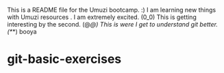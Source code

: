 This is a README file for the Umuzi bootcamp. :)
I am learning new things with Umuzi resources . I am extremely excited. (0_0)
This is getting interesting by the second. (@_@)
This is were I get to understand git better. (*_*)
booya
# git-basic-exercises

